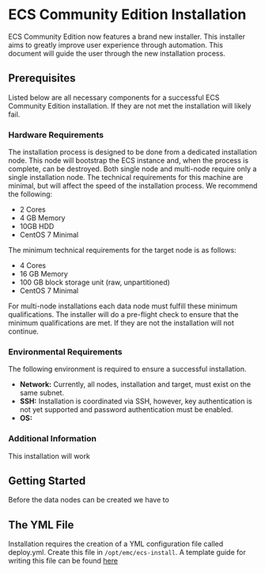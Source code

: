 # ECS Community Edition Installation

ECS Community Edition now features a brand new installer. This installer aims to greatly improve user experience through automation. This document will guide the user through the new installation process.

## Prerequisites

Listed below are all necessary components for a successful ECS Community Edition installation. If they are not met the installation will likely fail.

### Hardware Requirements

The installation process is designed to be done from a dedicated installation node. This node will bootstrap the ECS instance and, when the process is complete, can be destroyed. Both single node and multi-node require only a single installation node. The technical requirements for this machine are minimal, but will affect the speed of the installation process. We recommend the following:

* 2 Cores
* 4 GB Memory
* 10GB HDD
* CentOS 7 Minimal

 The minimum technical requirements for the target node is as follows:
 * 4 Cores
 * 16 GB Memory
 * 100 GB block storage unit (raw, unpartitioned)
 * CentOS 7 Minimal

 For multi-node installations each data node must fulfill these minimum qualifications. The installer will do a pre-flight check to ensure that the minimum qualifications are met. If they are not the installation will not continue. 

### Environmental Requirements

The following environment is required to ensure a successful installation. 

* **Network:** Currently, all nodes, installation and target, must exist on the same subnet.
* **SSH:** Installation is coordinated via SSH, however, key authentication is not yet supported and password authentication must be enabled.
* **OS:** 

### Additional Information

This installation will work

## Getting Started

Before the data nodes can be created we have to

## The YML File
Installation requires the creation of a YML configuration file called deploy.yml. Create this file in `/opt/emc/ecs-install`. A template guide for writing this file can be found [here](deploy.yml.md)
